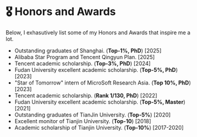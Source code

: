 # 🎖 Honors and Awards
Below, I exhasutively list some of my Honors and Awards that inspire me a lot.

- Outstanding graduates of Shanghai. (**Top-1%, PhD**) [2025]
- Alibaba Star Program and Tencent Qingyun Plan. [2025]
- Tencent academic scholarship. (**Top-3%, PhD**) [2024]
- Fudan University excellent academic scholarship. (**Top-5%, PhD**) [2023]
- "Star of Tomorrow" intern of MicroSoft Research Asia. (**Top 10%, PhD**)[2023]
- Tencent academic scholarship. (**Rank 1/130, PhD**) [2022]
- Fudan University excellent academic scholarship. (**Top-5%, Master**) [2021]
- Outstanding graduates of TianJin University. (**Top-5%**) [2020]
- Excellent monitor of Tianjin University. (**Top-10**) [2018]
- Academic scholarship of Tianjin University. (**Top-10%**) [2017-2020]


